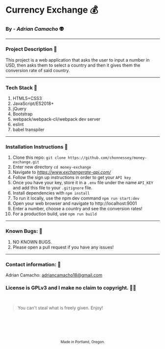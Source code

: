# Currency Exchange :moneybag:

### By - _Adrian Camacho_ :alien:

---

### Project Description :pencil:

This project is a web application that asks the user to input a number in USD, then asks them to select a country and then it gives them the conversion rate of said country.
___

### Tech Stack :floppy_disk:
1. HTML5+CSS3
2. JavaScript/ES2018+
3. jQuery
4. Bootstrap
5. webpack/webpack-cli/webpack dev server
6. eslint
7. babel transpiler

---
### Installation Instructions :pushpin:
1. Clone this repo: `git clone https://github.com/chonnessey/money-exchange.git`
2. Enter new directory `cd money-exchange`
3. Navigate to _https://www.exchangerate-api.com/_
4. Follow the sign up instructions in order to get your `API key`
5. Once you have your key, store it in a `.env` file under the name `API_KEY` and add this file to your `.gitignore` file.
6. Install dependencies with `npm install`
7. To run it locally, use the npm dev command `npm run start:dev`
8. Open your web browser and navigate to http://localhost:9001
9. Enter a number, choose a country and see the conversion rates!
10. For a production build, use `npm run build`
---
### Known Bugs: :bug:
1. NO KNOWN BUGS.
2. Please open a pull request if you have any issues!
---
### Contact information: :e-mail:
Adrian Camacho: <adriancamacho18@gmail.com>
### License is GPLv3 and I make no claim to copyright. :guardsman:
<br />

> You can't steal what is freely given. Enjoy!

<br />
<br />
<br />
<br />
<p align="center">
  <small>Made in Portland, Oregon. </small>
</p>